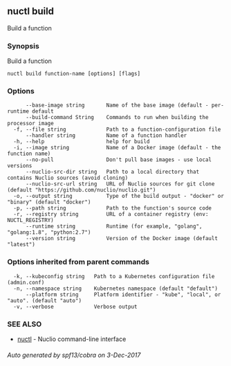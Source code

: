## nuctl build

Build a function

### Synopsis


Build a function

```
nuctl build function-name [options] [flags]
```

### Options

```
      --base-image string       Name of the base image (default - per-runtime default
      --build-command String    Commands to run when building the processor image
  -f, --file string             Path to a function-configuration file
      --handler string          Name of a function handler
  -h, --help                    help for build
  -i, --image string            Name of a Docker image (default - the function name)
      --no-pull                 Don't pull base images - use local versions
      --nuclio-src-dir string   Path to a local directory that contains Nuclio sources (avoid cloning)
      --nuclio-src-url string   URL of Nuclio sources for git clone (default "https://github.com/nuclio/nuclio.git")
  -o, --output string           Type of the build output - "docker" or "binary" (default "docker")
  -p, --path string             Path to the function's source code
  -r, --registry string         URL of a container registry (env: NUCTL_REGISTRY)
      --runtime string          Runtime (for example, "golang", "golang:1.8", "python:2.7")
      --version string          Version of the Docker image (default "latest")
```

### Options inherited from parent commands

```
  -k, --kubeconfig string   Path to a Kubernetes configuration file (admin.conf)
  -n, --namespace string    Kubernetes namespace (default "default")
      --platform string     Platform identifier - "kube", "local", or "auto". (default "auto")
  -v, --verbose             Verbose output
```

### SEE ALSO
* [nuctl](nuctl.md)	 - Nuclio command-line interface

###### Auto generated by spf13/cobra on 3-Dec-2017
